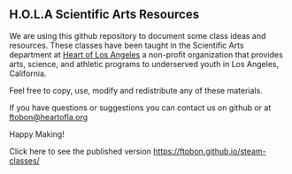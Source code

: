 ## H.O.L.A Scientific Arts Resources

We are using this github repository to document some class ideas and resources. These classes have been taught in the Scientific Arts department at [Heart of Los Angeles](http://heartoflosangeles.org/) a non-profit organization that provides arts, science, and athletic programs to underserved youth in Los Angeles, California. 

Feel free to copy, use, modify and redistribute any of these materials. 

If you have questions or suggestions you can contact us on github or at ftobon@heartofla.org

Happy Making!

Click here to see the published version https://ftobon.github.io/steam-classes/
